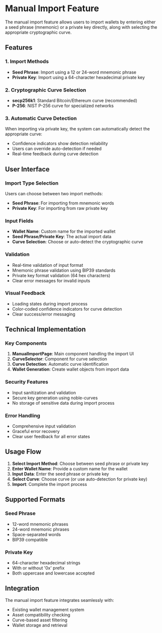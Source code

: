 # Manual Import Feature

The manual import feature allows users to import wallets by entering either a seed phrase (mnemonic) or a private key directly, along with selecting the appropriate cryptographic curve.

## Features

### 1. Import Methods
- **Seed Phrase**: Import using a 12 or 24-word mnemonic phrase
- **Private Key**: Import using a 64-character hexadecimal private key

### 2. Cryptographic Curve Selection
- **secp256k1**: Standard Bitcoin/Ethereum curve (recommended)
- **P-256**: NIST P-256 curve for specialized networks

### 3. Automatic Curve Detection
When importing via private key, the system can automatically detect the appropriate curve:
- Confidence indicators show detection reliability
- Users can override auto-detection if needed
- Real-time feedback during curve detection

## User Interface

### Import Type Selection
Users can choose between two import methods:
- **Seed Phrase**: For importing from mnemonic words
- **Private Key**: For importing from raw private key

### Input Fields
- **Wallet Name**: Custom name for the imported wallet
- **Seed Phrase/Private Key**: The actual import data
- **Curve Selection**: Choose or auto-detect the cryptographic curve

### Validation
- Real-time validation of input format
- Mnemonic phrase validation using BIP39 standards
- Private key format validation (64 hex characters)
- Clear error messages for invalid inputs

### Visual Feedback
- Loading states during import process
- Color-coded confidence indicators for curve detection
- Clear success/error messaging

## Technical Implementation

### Key Components
1. **ManualImportPage**: Main component handling the import UI
2. **CurveSelector**: Component for curve selection
3. **Curve Detection**: Automatic curve identification
4. **Wallet Generation**: Create wallet objects from import data

### Security Features
- Input sanitization and validation
- Secure key generation using noble-curves
- No storage of sensitive data during import process

### Error Handling
- Comprehensive input validation
- Graceful error recovery
- Clear user feedback for all error states

## Usage Flow

1. **Select Import Method**: Choose between seed phrase or private key
2. **Enter Wallet Name**: Provide a custom name for the wallet
3. **Input Data**: Enter the seed phrase or private key
4. **Select Curve**: Choose curve (or use auto-detection for private key)
5. **Import**: Complete the import process

## Supported Formats

### Seed Phrase
- 12-word mnemonic phrases
- 24-word mnemonic phrases
- Space-separated words
- BIP39 compatible

### Private Key
- 64-character hexadecimal strings
- With or without '0x' prefix
- Both uppercase and lowercase accepted

## Integration

The manual import feature integrates seamlessly with:
- Existing wallet management system
- Asset compatibility checking
- Curve-based asset filtering
- Wallet storage and retrieval
